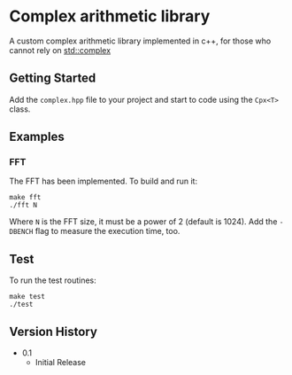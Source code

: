 # Complex arithmetic library

A custom complex arithmetic library implemented in c++, for those who cannot rely on [std::complex](https://en.cppreference.com/w/cpp/numeric/complex)

## Getting Started
Add the `complex.hpp` file to your project and start to code using the `Cpx<T>` class.

## Examples
### FFT
The FFT has been implemented. To build and run it:
```
make fft
./fft N
```
Where `N` is the FFT size, it must be a power of 2 (default is 1024). Add the `-DBENCH` flag to measure the execution time, too.

## Test
To run the test routines:
```
make test
./test
```

## Version History
* 0.1
    * Initial Release

